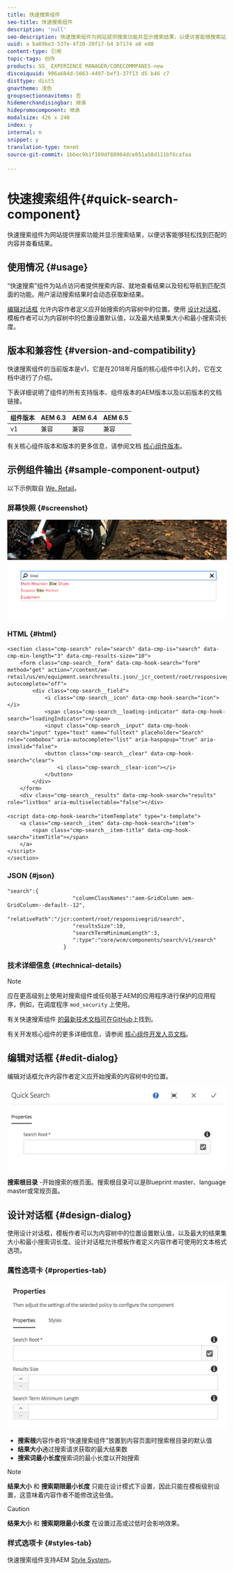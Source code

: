 ```yaml
---
title: 快速搜索组件
seo-title: 快速搜索组件
description: 'null'
seo-description: 快速搜索组件为网站提供搜索功能并显示搜索结果，以便访客能够搜索站点并过滤结果。
uuid: a ba69be3-537e-4f20-20f17-b4 b7174 a8 e88
content-type: 引用
topic-tags: 创作
products: SG_ EXPERIENCE MANAGER/CORECOMMPANES-new
discoiquuid: 906a684d-5663-4497-bef3-37f13 d5 b46 c7
disttype: dist5
gnavtheme: 浅色
groupsectionnavitems: 否
hidemerchandisingbar: 继承
hidepromocomponent: 继承
modalsize: 426 x 240
index: y
internal: n
snippet: y
translation-type: tm+mt
source-git-commit: 1bbec9b1f109df88964dce051a58d111bf6cafaa

---
```



# 快速搜索组件{#quick-search-component}

快速搜索组件为网站提供搜索功能并显示搜索结果，以便访客能够轻松找到匹配的内容并查看结果。

## 使用情况 {#usage}

“快速搜索”组件为站点访问者提供搜索内容、就地查看结果以及轻松导航到匹配页面的功能。用户滚动搜索结果时会动态获取新结果。

[编辑对话框](#edit-dialog) 允许内容作者定义应开始搜索的内容树中的位置。使用 [设计对话框](#design-dialog)，模板作者可以为内容树中的位置设置默认值，以及最大结果集大小和最小搜索词长度。

## 版本和兼容性 {#version-and-compatibility}

快速搜索组件的当前版本是v1，它是在2018年月版的核心组件中引入的，它在文档中进行了介绍。

下表详细说明了组件的所有支持版本、组件版本的AEM版本以及以前版本的文档链接。

| 组件版本 | AEM 6.3 | AEM 6.4 | AEM 6.5 |
|--- |--- |--- |--- |
| v1 | 兼容 | 兼容 | 兼容 |

有关核心组件版本和版本的更多信息，请参阅文档 [核心组件版本](versions.md)。

## 示例组件输出 {#sample-component-output}

以下示例取自 [We. Retail](https://helpx.adobe.com/experience-manager/6-5/sites/developing/using/we-retail.html)。

### 屏幕快照 {#screenshot}

![](assets/screen_shot_2018-01-19at094248.png)

### HTML {#html}

```
<section class="cmp-search" role="search" data-cmp-is="search" data-cmp-min-length="3" data-cmp-results-size="10">
    <form class="cmp-search__form" data-cmp-hook-search="form" method="get" action="/content/we-retail/us/en/equipment.searchresults.json/_jcr_content/root/responsivegrid/search" autocomplete="off">
        <div class="cmp-search__field">
            <i class="cmp-search__icon" data-cmp-hook-search="icon"></i>
            <span class="cmp-search__loading-indicator" data-cmp-hook-search="loadingIndicator"></span>
            <input class="cmp-search__input" data-cmp-hook-search="input" type="text" name="fulltext" placeholder="Search" role="combobox" aria-autocomplete="list" aria-haspopup="true" aria-invalid="false">
            <button class="cmp-search__clear" data-cmp-hook-search="clear">
                <i class="cmp-search__clear-icon"></i>
            </button>
        </div>
    </form>
    <div class="cmp-search__results" data-cmp-hook-search="results" role="listbox" aria-multiselectable="false"></div>
    
<script data-cmp-hook-search="itemTemplate" type="x-template">
    <a class="cmp-search__item" data-cmp-hook-search="item">
        <span class="cmp-search__item-title" data-cmp-hook-search="itemTitle"></span>
    </a>
</script>
</section>
```

### JSON {#json}

```
"search":{  
                     "columnClassNames":"aem-GridColumn aem-GridColumn--default--12",
                     "relativePath":"/jcr:content/root/responsivegrid/search",
                     "resultsSize":10,
                     "searchTermMinimumLength":3,
                     ":type":"core/wcm/components/search/v1/search"
                  }
```

### 技术详细信息 {#technical-details}

>[!NOTE]
>
>应在更高级别上使用对搜索组件或任何基于AEM的应用程序进行保护的应用程序，例如，在调度程序 `mod_security` 上使用。

有关快速搜索组件 [的最新技术文档可在GitHub](https://github.com/adobe/aem-core-wcm-components/blob/master/content/src/content/jcr_root/apps/core/wcm/components/search/v1/search)上找到。

有关开发核心组件的更多详细信息，请参阅 [核心组件开发人员文档](developing.md)。

## 编辑对话框 {#edit-dialog}

编辑对话框允许内容作者定义应开始搜索的内容树中的位置。

![](assets/screen_shot_2018-04-03at120132.png)

**搜索根目录** -开始搜索的根页面。搜索根目录可以是Blueprint master、language master或常规页面。

## 设计对话框 {#design-dialog}

使用设计对话框，模板作者可以为内容树中的位置设置默认值，以及最大的结果集大小和最小搜索词长度。设计对话框允许模板作者定义内容作者可使用的文本格式选项。

### 属性选项卡 {#properties-tab}

![](assets/screen_shot_2018-04-03at120028.png)

* **搜索根**内容作者将“快速搜索组件”放置到内容页面时搜索根目录的默认值
* **结果大小**通过搜索请求获取的最大结果数
* **搜索词最小长度**搜索词的最小长度以开始搜索

>[!NOTE]
>
>**结果大小** 和 **搜索期限最小长度** 只能在设计模式下设置，因此只能在模板级别设置，这意味着内容作者不能修改这些值。

>[!CAUTION]
>
>**结果大小** 和 **搜索期限最小长度** 在设置过高或过低时会影响效果。

### 样式选项卡 {#styles-tab}

快速搜索组件支持AEM [Style System](authoring.md#component-styling)。